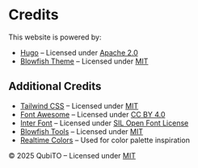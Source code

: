 # Credits

This website is powered by:

- [Hugo](https://gohugo.io/) – Licensed under [Apache 2.0](https://github.com/gohugoio/hugo/blob/master/LICENSE)
- [Blowfish Theme](https://blowfish.page/) – Licensed under [MIT](https://github.com/nunocoracao/blowfish/blob/main/LICENSE)

## Additional Credits

- [Tailwind CSS](https://tailwindcss.com/) – Licensed under [MIT](https://github.com/tailwindlabs/tailwindcss/blob/master/LICENSE)
- [Font Awesome](https://fontawesome.com/) – Licensed under [CC BY 4.0](https://fontawesome.com/license/free)
- [Inter Font](https://rsms.me/inter/) – Licensed under [SIL Open Font License](https://github.com/rsms/inter/blob/master/LICENSE.txt)
- [Blowfish Tools](https://github.com/nunocoracao/blowfish-tools) – Licensed under [MIT](https://github.com/nunocoracao/blowfish-tools/blob/main/LICENSE)
- [Realtime Colors](https://www.realtimecolors.com/) – Used for color palette inspiration

© 2025 QubiTO – Licensed under [MIT](LICENSE)
